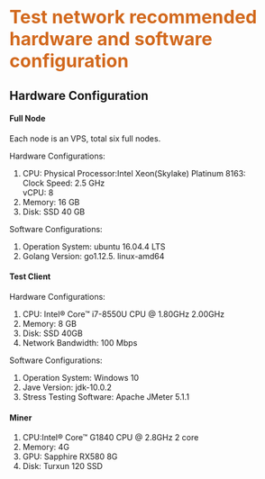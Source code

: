 # <font color=Chocolate size=6>Test network recommended hardware and software configuration</font>

## Hardware Configuration

#### Full Node
Each node is an VPS, total six full nodes.

Hardware Configurations:
1. CPU: Physical Processor:Intel Xeon(Skylake) Platinum 8163: <br>
        Clock Speed: 2.5 GHz<br>
        vCPU: 8
2. Memory: 16 GB
3. Disk: SSD 40 GB

Software Configurations:
1. Operation System: ubuntu 16.04.4 LTS
2. Golang Version: go1.12.5.  linux-amd64

#### Test Client
Hardware Configurations:
1. CPU: Intel® Core™ i7-8550U CPU @ 1.80GHz 2.00GHz
2. Memory: 8 GB
3. Disk: SSD 40GB
4. Network Bandwidth: 100 Mbps

Software Configurations:
1. Operation System: Windows 10
2. Jave Version: jdk-10.0.2
3. Stress Testing Software: Apache JMeter 5.1.1

#### Miner
1. CPU:Intel® Core™ G1840 CPU @ 2.8GHz 2 core
2. Memory: 4G
3. GPU: Sapphire RX580 8G
4. Disk: Turxun 120 SSD
